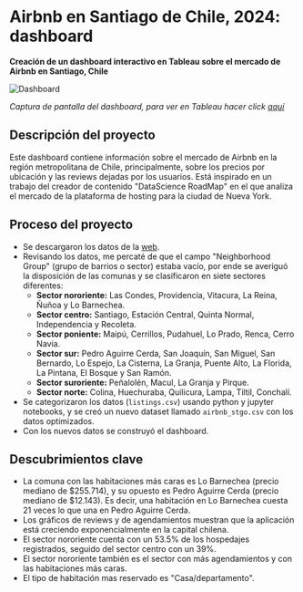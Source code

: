 # Airbnb en Santiago de Chile, 2024: dashboard
__Creación de un dashboard interactivo en Tableau sobre el mercado de Airbnb en Santiago, Chile__

<image src="https://github.com/BastianLQ/Airbnb-Santiago-Chile-2024-dashboard/blob/main/Images/dashboard.jpg" alt="Dashboard">
  
_Captura de pantalla del dashboard, para ver en Tableau hacer click [aquí](https://public.tableau.com/app/profile/basti.n.l.pez/viz/TendenciasenYoutube/TendenciasenYouTube)_

## Descripción del proyecto
Este dashboard contiene información sobre el mercado de Airbnb en la región metropolitana de Chile, principalmente, sobre los precios por ubicación y las reviews dejadas por los usuarios. Está inspirado en un trabajo del creador de contenido "DataScience RoadMap" en el que analiza el mercado de la plataforma de hosting para la ciudad de Nueva York.

## Proceso del proyecto
- Se descargaron los datos de la [web](https://insideairbnb.com/get-the-data/).
- Revisando los datos, me percaté de que el campo "Neighborhood Group" (grupo de barrios o sector) estaba vacío, por ende se averiguó la disposición de las comunas y se clasificaron en siete sectores diferentes:
  - __Sector nororiente:__ Las Condes, Providencia, Vitacura, La Reina, Ñuñoa y Lo Barnechea.
  - __Sector centro:__ Santiago, Estación Central, Quinta Normal, Independencia y Recoleta.
  - __Sector poniente:__ Maipú, Cerrillos, Pudahuel, Lo Prado, Renca, Cerro Navia.
  - __Sector sur:__ Pedro Aguirre Cerda, San Joaquín, San Miguel, San Bernardo, Lo Espejo, La Cisterna, La Granja, Puente Alto, La Florida, La Pintana, El Bosque y San Ramón.
  - __Sector suroriente:__ Peñalolén, Macul, La Granja y Pirque.
  - __Sector norte:__ Colina, Huechuraba, Quilicura, Lampa, Tiltil, Conchalí.
- Se categorizaron los datos (`listings.csv`) usando python y jupyter notebooks, y se creó un nuevo dataset llamado `airbnb_stgo.csv` con los datos optimizados.
- Con los nuevos datos se construyó el dashboard.

## Descubrimientos clave
- La comuna con las habitaciones más caras es Lo Barnechea (precio mediano de $255.714), y su opuesto es Pedro Aguirre Cerda (precio mediano de $12.143). Es decir, una habitación en Lo Barnechea cuesta 21 veces lo que una en Pedro Aguirre Cerda.
- Los gráficos de reviews y de agendamientos muestran que la aplicación está creciendo exponencialmente en la capital chilena.
- El sector nororiente cuenta con un 53.5% de los hospedajes registrados, seguido del sector centro con un 39%.
- El sector nororiente también es el sector con más agendamientos y con las habitaciones más caras.
- El tipo de habitación mas reservado es "Casa/departamento".
